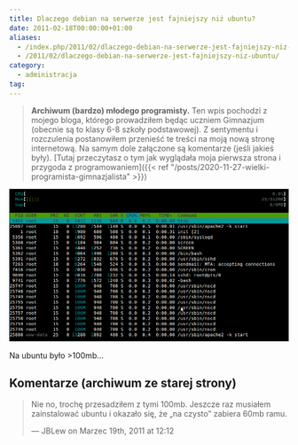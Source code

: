 ```yaml
---
title: Dlaczego debian na serwerze jest fajniejszy niż ubuntu?
date: 2011-02-18T00:00:00+01:00
aliases:
  - /index.php/2011/02/dlaczego-debian-na-serwerze-jest-fajniejszy-niz-ubuntu/
  - /2011/02/dlaczego-debian-na-serwerze-jest-fajniejszy-niz-ubuntu/
category:
  - administracja
tag:
---
```


> **Archiwum (bardzo) młodego programisty.** Ten wpis pochodzi z mojego bloga, którego prowadziłem będąc uczniem Gimnazjum (obecnie są to klasy 6-8 szkoły podstawowej). Z sentymentu i rozczulenia postanowiłem przenieść te treści na moją nową stronę internetową. Na samym dole załączone są komentarze (jeśli jakieś były). [Tutaj przeczytasz o tym jak wyglądała moja pierwsza strona i przygoda z programowaniem]({{< ref "/posts/2020-11-27-wielki-programista-gimnazjalista" >}})
> 

![Debian vs ubuntu RAM na serwerze](debian-vs-ubuntu.png)

Na ubuntu było >100mb…



## Komentarze (archiwum ze starej strony)

> Nie no, trochę przesadziłem z tymi 100mb. Jeszcze raz musiałem zainstalować ubuntu i okazało się, że „na czysto” zabiera 60mb ramu.
> 
> — JBLew on Marzec 19th, 2011 at 12:12
